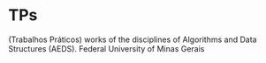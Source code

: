 # TPs
(Trabalhos Práticos) works of the disciplines of Algorithms and Data Structures (AEDS). 
Federal University of Minas Gerais
